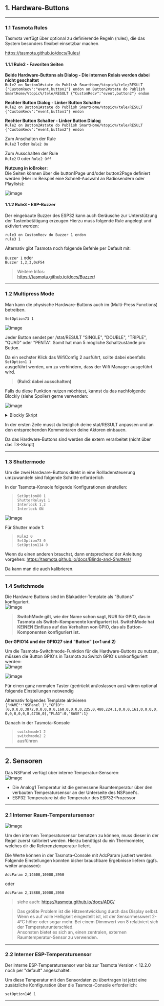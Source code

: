 ## 1. Hardware-Buttons

***

### 1.1  Tasmota Rules
Tasmota verfügt über optional zu definierende Regeln (rules), die das System besonders flexibel einsetzbar machen.

https://tasmota.github.io/docs/Rules/

#### 1.1.1    Rule2 - Favoriten Seiten

**Beide Hardware-Buttons als Dialog - Die internen Relais werden dabei nicht geschaltet**  
`Rule2 on Button1#state do Publish SmartHome/%topic%/tele/RESULT {"CustomRecv":"event,button1"} endon on Button2#state do Publish SmartHome/%topic%/tele/RESULT {"CustomRecv":"event,button2"} endon`  

**Rechter Button Dialog - Linker Button Schalter**  
`Rule2 on Button1#state do Publish SmartHome/%topic%/tele/RESULT {"CustomRecv":"event,button1"} endon`  

**Rechter Button Schalter - Linker Button Dialog**  
`Rule2 on Button2#state do Publish SmartHome/%topic%/tele/RESULT {"CustomRecv":"event,button2"} endon`  

Zum Anschalten der Rule  
`Rule2` 1 oder `Rule2 On`  

Zum Ausschalten der Rule  
`Rule2` 0 oder `Rule2 Off`  

**Nutzung in ioBroker:**  
Die Seiten können über die button1Page und/oder button2Page definiert werden (Hier im Beispiel eine Schnell-Auswahl an Radiosendern oder Playlists):  
 
![image](https://user-images.githubusercontent.com/102996011/189394576-f470cba5-0fe6-4a46-97f6-0cd6c48a613b.png)

#### 1.1.2    Rule3 - ESP-Buzzer 

Der eingebaute Buzzer des ESP32 kann auch Geräusche zur Unterstützung der Tastenbetätigung erzeugen Hierzu muss folgende Rule angelegt und aktiviert werden:  

`rule3 on CustomRecv do Buzzer 1 endon`  
`rule3 1`  

Alternativ gibt Tasmota noch folgende Befehle per Default mit:  

`Buzzer 1`
oder  
`Buzzer 1,2,3,0xF54`  

> Weitere Infos:  
> https://tasmota.github.io/docs/Buzzer/

***

### 1.2  Multipress Mode

Man kann die physische Hardware-Buttons auch im (Multi-Press Functions) betreiben.  

`SetOption73 1`  

![image](https://user-images.githubusercontent.com/102996011/189387787-664790aa-6db2-4322-98e3-6de77f4062fe.png)  

Jeder Button sendet per /stat/RESULT "SINGLE", "DOUBLE", "TRIPLE", "QUAD" oder "PENTA". Somit hat man 5 mögliche Schaltzustände pro Button.  

Da ein sechster Klick das WifiConfig 2 ausführt, sollte dabei ebenfalls  
`SetOption1 1`  
ausgeführt werden, um zu verhindern, dass der Wifi Manager ausgeführt wird.  

> **(Rule2 dabei ausschalten)**

Falls du diese Funktion nutzen möchtest, kannst du das nachfolgende Blockly (siehe Spoiler) gerne verwenden:  

![image](https://user-images.githubusercontent.com/102996011/189388435-a3c7177b-29ca-4808-a2a5-abde22ff4209.png) 

<details>
  <summary>Blockly Skript</summary>  

 ```
<xml xmlns="https://developers.google.com/blockly/xml">
  <variables>
    <variable id="$%h)IyP*A]i!w|o;@^u~">PanelResult</variable>
    <variable id="iG,DhTT3ntIL)6jkdBSx">Action</variable>
  </variables>
  <block type="on_ext" id="Z*WW:Hq=V/0/+D.7sBGj" x="88" y="63">
    <mutation xmlns="http://www.w3.org/1999/xhtml" items="1"></mutation>
    <field name="CONDITION">any</field>
    <field name="ACK_CONDITION"></field>
    <value name="OID0">
      <shadow type="field_oid" id="s?5LPlVoKvrW,Gf/,d6(">
        <field name="oid">default</field>
      </shadow>
      <block type="field_oid" id=";VZs-nq`+#GL`5jVspo^">
        <field name="oid">mqtt.0.SmartHome.NSPanel_1.stat.RESULT</field>
      </block>
    </value>
    <statement name="STATEMENT">
      <block type="variables_set" id="W*-eYA4LLj$WMX1vlx9+">
        <field name="VAR" id="$%h)IyP*A]i!w|o;@^u~">PanelResult</field>
        <value name="VALUE">
          <block type="convert_json2object" id="H}rYz*|_N_r:7lN6kRq)">
            <value name="VALUE">
              <block type="on_source" id="ks};I#sE9{y$Os12X3%`">
                <field name="ATTR">state.val</field>
              </block>
            </value>
          </block>
        </value>
        <next>
          <block type="controls_if" id="|e+,CBW1}SywJvnEFroP">
            <mutation elseif="1"></mutation>
            <value name="IF0">
              <block type="logic_compare" id="tkA^fRI!3FU^2Tiqlahc">
                <field name="OP">EQ</field>
                <value name="A">
                  <block type="text_getSubstring" id="k}-`K]@kua~8fg*?I[t#">
                    <mutation at1="true" at2="true"></mutation>
                    <field name="WHERE1">FROM_START</field>
                    <field name="WHERE2">FROM_START</field>
                    <value name="STRING">
                      <block type="on_source" id="qCOa@52xDIv4(R#:]Yzp">
                        <field name="ATTR">state.val</field>
                      </block>
                    </value>
                    <value name="AT1">
                      <block type="math_number" id="Ncm@lgRgVYVBF~^yWKRE">
                        <field name="NUM">3</field>
                      </block>
                    </value>
                    <value name="AT2">
                      <block type="math_number" id="Gov$3|Qrd91N~RUzWea=">
                        <field name="NUM">9</field>
                      </block>
                    </value>
                  </block>
                </value>
                <value name="B">
                  <block type="text" id="2~EGhvBs4KIPXXMcNVkx">
                    <field name="TEXT">Button1</field>
                  </block>
                </value>
              </block>
            </value>
            <statement name="DO0">
              <block type="variables_set" id="G!Z=C5KTj-Nl+XFa0RU_">
                <field name="VAR" id="iG,DhTT3ntIL)6jkdBSx">Action</field>
                <value name="VALUE">
                  <block type="get_attr" id="Ed}{-}B{X+obkb^Mmk8O">
                    <value name="PATH">
                      <shadow type="text">
                        <field name="TEXT">Button2.Action</field>
                      </shadow>
                      <block type="text" id="-XSmbNSLD2q^JU.3)[(^">
                        <field name="TEXT">Button1.Action</field>
                      </block>
                    </value>
                    <value name="OBJECT">
                      <block type="variables_get" id="-%8e}:rqW1kj_iUDQyyf">
                        <field name="VAR" id="$%h)IyP*A]i!w|o;@^u~">PanelResult</field>
                      </block>
                    </value>
                  </block>
                </value>
                <next>
                  <block type="controls_if" id="729?J2a__sAP*2PmMN2%">
                    <mutation elseif="4"></mutation>
                    <value name="IF0">
                      <block type="logic_compare" id="u9lV/l]c1,yVRl3(21(L">
                        <field name="OP">EQ</field>
                        <value name="A">
                          <block type="variables_get" id="kG0ARQ1j%HKz(I=l}`:P">
                            <field name="VAR" id="iG,DhTT3ntIL)6jkdBSx">Action</field>
                          </block>
                        </value>
                        <value name="B">
                          <block type="text" id="v?m}nM1~E8zR0,Ja+if+">
                            <field name="TEXT">SINGLE</field>
                          </block>
                        </value>
                      </block>
                    </value>
                    <statement name="DO0">
                      <block type="comment" id="iqFwhe!^P0z9-W9D[tyh">
                        <field name="COMMENT">Schalte etwas: Button1 1x gedrückt</field>
                        <next>
                          <block type="debug" id="F22M/f@lJ_xQ$t2#QW[#">
                            <field name="Severity">log</field>
                            <value name="TEXT">
                              <shadow type="text">
                                <field name="TEXT">Button</field>
                              </shadow>
                              <block type="text" id="?r3.Wy5c@$3DxmvbIGr}">
                                <field name="TEXT">Button1 SINGLE wurde gedrückt</field>
                              </block>
                            </value>
                          </block>
                        </next>
                      </block>
                    </statement>
                    <value name="IF1">
                      <block type="logic_compare" id="[Vpq7B,RWb4k)Bhwq{nh">
                        <field name="OP">EQ</field>
                        <value name="A">
                          <block type="variables_get" id="|Whz!$I5#Iym52Pg8N?p">
                            <field name="VAR" id="iG,DhTT3ntIL)6jkdBSx">Action</field>
                          </block>
                        </value>
                        <value name="B">
                          <block type="text" id="~f_cI8hrs;I)wJ-S.G3r">
                            <field name="TEXT">DOUBLE</field>
                          </block>
                        </value>
                      </block>
                    </value>
                    <statement name="DO1">
                      <block type="comment" id="D;PPB54t87N)%F{.hQAx">
                        <field name="COMMENT">Schalte etwas: Button1 2x gedrückt</field>
                        <next>
                          <block type="debug" id="xoG/r3;33`8/j$QeZHW5">
                            <field name="Severity">log</field>
                            <value name="TEXT">
                              <shadow type="text">
                                <field name="TEXT">Button</field>
                              </shadow>
                              <block type="text" id="9PgW|#6f8``brbWQM9q7">
                                <field name="TEXT">Button1 DOUBLE wurde gedrückt</field>
                              </block>
                            </value>
                          </block>
                        </next>
                      </block>
                    </statement>
                    <value name="IF2">
                      <block type="logic_compare" id="t)8drGw=u/q0Pl+ul^43">
                        <field name="OP">EQ</field>
                        <value name="A">
                          <block type="variables_get" id="-lf~?Q^H8o}J:cf@I5aN">
                            <field name="VAR" id="iG,DhTT3ntIL)6jkdBSx">Action</field>
                          </block>
                        </value>
                        <value name="B">
                          <block type="text" id="Z!={5~.hF?V-NFw73|BL">
                            <field name="TEXT">TRIPLE</field>
                          </block>
                        </value>
                      </block>
                    </value>
                    <statement name="DO2">
                      <block type="comment" id="xjdh~X8eM8ab/a/JuIM/">
                        <field name="COMMENT">Schalte etwas: Button1 3x gedrückt</field>
                        <next>
                          <block type="debug" id="n$kU%^k3$wHN/L**K=jA">
                            <field name="Severity">log</field>
                            <value name="TEXT">
                              <shadow type="text">
                                <field name="TEXT">Button</field>
                              </shadow>
                              <block type="text" id="SA^R/OJX#a7JDhE7LwL[">
                                <field name="TEXT">Button1 TRIPLE wurde gedrückt</field>
                              </block>
                            </value>
                          </block>
                        </next>
                      </block>
                    </statement>
                    <value name="IF3">
                      <block type="logic_compare" id="ZCUeBK[Sc08KKQVMF)tC">
                        <field name="OP">EQ</field>
                        <value name="A">
                          <block type="variables_get" id=":Jlhv9(rM!D5H*eM|Gw-">
                            <field name="VAR" id="iG,DhTT3ntIL)6jkdBSx">Action</field>
                          </block>
                        </value>
                        <value name="B">
                          <block type="text" id="6NH!g[HN7f=7_q%U10M!">
                            <field name="TEXT">QUAD</field>
                          </block>
                        </value>
                      </block>
                    </value>
                    <statement name="DO3">
                      <block type="comment" id="77*X9-*|mO]|P0$Jw=K`">
                        <field name="COMMENT">Schalte etwas: Button1 4x gedrückt</field>
                        <next>
                          <block type="debug" id="qE@`G.#9s!UAtrlMJ/yi">
                            <field name="Severity">log</field>
                            <value name="TEXT">
                              <shadow type="text">
                                <field name="TEXT">Button</field>
                              </shadow>
                              <block type="text" id="G:19{lKn)m`B!x(NUx5S">
                                <field name="TEXT">Button1 QUAD wurde gedrückt</field>
                              </block>
                            </value>
                          </block>
                        </next>
                      </block>
                    </statement>
                    <value name="IF4">
                      <block type="logic_compare" id="fz#2[~sK=iF%wd=4`hB,">
                        <field name="OP">EQ</field>
                        <value name="A">
                          <block type="variables_get" id="ROFyrrPZn5KJg7?Hs),Z">
                            <field name="VAR" id="iG,DhTT3ntIL)6jkdBSx">Action</field>
                          </block>
                        </value>
                        <value name="B">
                          <block type="text" id="a]-o=$vOr9JDr(T!#SmL">
                            <field name="TEXT">PENTA</field>
                          </block>
                        </value>
                      </block>
                    </value>
                    <statement name="DO4">
                      <block type="comment" id="fxPE82.Ci3L`ME=X3nl|">
                        <field name="COMMENT">Schalte etwas: Button1 5x gedrückt</field>
                        <next>
                          <block type="debug" id="7GbZ650het?k*+CCO:nr">
                            <field name="Severity">log</field>
                            <value name="TEXT">
                              <shadow type="text">
                                <field name="TEXT">Button</field>
                              </shadow>
                              <block type="text" id="*[}-a1hl?2pc^*@4E*hI">
                                <field name="TEXT">Button1 PENTA wurde gedrückt</field>
                              </block>
                            </value>
                          </block>
                        </next>
                      </block>
                    </statement>
                  </block>
                </next>
              </block>
            </statement>
            <value name="IF1">
              <block type="logic_compare" id="8Ev:iPPfN3B?L^Q]oOIc">
                <field name="OP">EQ</field>
                <value name="A">
                  <block type="text_getSubstring" id="xx:q0nC7,q8A8~v?PC#s">
                    <mutation at1="true" at2="true"></mutation>
                    <field name="WHERE1">FROM_START</field>
                    <field name="WHERE2">FROM_START</field>
                    <value name="STRING">
                      <block type="on_source" id="JWC4m9/7dS^!]+xQ-I0Y">
                        <field name="ATTR">state.val</field>
                      </block>
                    </value>
                    <value name="AT1">
                      <block type="math_number" id="k7=j)18I6TmB%)upvAVJ">
                        <field name="NUM">3</field>
                      </block>
                    </value>
                    <value name="AT2">
                      <block type="math_number" id=",EKn%h/uX3}ZjCvmW1KE">
                        <field name="NUM">9</field>
                      </block>
                    </value>
                  </block>
                </value>
                <value name="B">
                  <block type="text" id="Uuj{UrX@-3nNjw{n!H/@">
                    <field name="TEXT">Button2</field>
                  </block>
                </value>
              </block>
            </value>
            <statement name="DO1">
              <block type="variables_set" id="U~1k_f;62_-QkRvGZz=)">
                <field name="VAR" id="iG,DhTT3ntIL)6jkdBSx">Action</field>
                <value name="VALUE">
                  <block type="get_attr" id="izCz6K1Y;L.7M7MlHA$c">
                    <value name="PATH">
                      <shadow type="text">
                        <field name="TEXT">Button2.Action</field>
                      </shadow>
                      <block type="text" id="y1)^1#)QjYVVA7)mWdvM">
                        <field name="TEXT">Button2.Action</field>
                      </block>
                    </value>
                    <value name="OBJECT">
                      <block type="variables_get" id="TIg$Lr%^Fuk`fxDLC:,^">
                        <field name="VAR" id="$%h)IyP*A]i!w|o;@^u~">PanelResult</field>
                      </block>
                    </value>
                  </block>
                </value>
                <next>
                  <block type="controls_if" id="tC_APU:6jW5063/l=sR1">
                    <mutation elseif="4"></mutation>
                    <value name="IF0">
                      <block type="logic_compare" id="P9XXNXzc+3H{*^w1P_@q">
                        <field name="OP">EQ</field>
                        <value name="A">
                          <block type="variables_get" id="sua/L8[qi8e:U#m}d^pi">
                            <field name="VAR" id="iG,DhTT3ntIL)6jkdBSx">Action</field>
                          </block>
                        </value>
                        <value name="B">
                          <block type="text" id="E^e9/nh{n@)S6e:4q3_h">
                            <field name="TEXT">SINGLE</field>
                          </block>
                        </value>
                      </block>
                    </value>
                    <statement name="DO0">
                      <block type="comment" id="qoOw*}O|E06w[5[cXWLo">
                        <field name="COMMENT">Schalte etwas: Button2 1x gedrückt</field>
                        <next>
                          <block type="debug" id=",tE:-UWz(0Zqlc8KBLqO">
                            <field name="Severity">log</field>
                            <value name="TEXT">
                              <shadow type="text" id="!waPZV$J9fR+dq462%h+">
                                <field name="TEXT">Button</field>
                              </shadow>
                              <block type="text" id="{3#KVO|*86E:3pR/!%WP">
                                <field name="TEXT">Button2 SINGLE wurde gedrückt</field>
                              </block>
                            </value>
                          </block>
                        </next>
                      </block>
                    </statement>
                    <value name="IF1">
                      <block type="logic_compare" id="_Z+eBL!Zj.|LQL+_s|Ld">
                        <field name="OP">EQ</field>
                        <value name="A">
                          <block type="variables_get" id="15Tx7/a!(wJ;FO+x!4JW">
                            <field name="VAR" id="iG,DhTT3ntIL)6jkdBSx">Action</field>
                          </block>
                        </value>
                        <value name="B">
                          <block type="text" id="}l%?@L+:Ma!=:d2Ky/%*">
                            <field name="TEXT">DOUBLE</field>
                          </block>
                        </value>
                      </block>
                    </value>
                    <statement name="DO1">
                      <block type="comment" id="~72fN$sZV!.O{%*0+awy">
                        <field name="COMMENT">Schalte etwas: Button2 2x gedrückt</field>
                        <next>
                          <block type="debug" id="-T4*$n8-_X_{@6!Ga5FQ">
                            <field name="Severity">log</field>
                            <value name="TEXT">
                              <shadow type="text">
                                <field name="TEXT">Button</field>
                              </shadow>
                              <block type="text" id="LFX2j}Pr:o,{$YxQVcp2">
                                <field name="TEXT">Button2 DOUBLE wurde gedrückt</field>
                              </block>
                            </value>
                          </block>
                        </next>
                      </block>
                    </statement>
                    <value name="IF2">
                      <block type="logic_compare" id="6-2Eew1,aoyC]Th*AaJ5">
                        <field name="OP">EQ</field>
                        <value name="A">
                          <block type="variables_get" id="4Nl6[tYm2pL@rL7v8vLI">
                            <field name="VAR" id="iG,DhTT3ntIL)6jkdBSx">Action</field>
                          </block>
                        </value>
                        <value name="B">
                          <block type="text" id="zthA#*kib2r|xv+,A{Sh">
                            <field name="TEXT">TRIPLE</field>
                          </block>
                        </value>
                      </block>
                    </value>
                    <statement name="DO2">
                      <block type="comment" id="?OI)q#8XL#1)x.E=*m~~">
                        <field name="COMMENT">Schalte etwas: Button2 3x gedrückt</field>
                        <next>
                          <block type="debug" id="%6ZLfC`!6?Z%jXlF:mFa">
                            <field name="Severity">log</field>
                            <value name="TEXT">
                              <shadow type="text">
                                <field name="TEXT">Button</field>
                              </shadow>
                              <block type="text" id="eh|tY,l}uz:WTx}4_G_E">
                                <field name="TEXT">Button2 TRIPLE wurde gedrückt</field>
                              </block>
                            </value>
                          </block>
                        </next>
                      </block>
                    </statement>
                    <value name="IF3">
                      <block type="logic_compare" id="*~f.cy|6d8U0s?|^%:8R">
                        <field name="OP">EQ</field>
                        <value name="A">
                          <block type="variables_get" id="tiZ6%x5iuvhh:Yi*9qB9">
                            <field name="VAR" id="iG,DhTT3ntIL)6jkdBSx">Action</field>
                          </block>
                        </value>
                        <value name="B">
                          <block type="text" id="I|K0m__6/:.kuBtYQE5l">
                            <field name="TEXT">QUAD</field>
                          </block>
                        </value>
                      </block>
                    </value>
                    <statement name="DO3">
                      <block type="comment" id="ToQ_dt~n$Ef|8-fb|__O">
                        <field name="COMMENT">Schalte etwas: Button2 4x gedrückt</field>
                        <next>
                          <block type="debug" id="qyb7DL~:^6|r@9~KOb+A">
                            <field name="Severity">log</field>
                            <value name="TEXT">
                              <shadow type="text">
                                <field name="TEXT">Button</field>
                              </shadow>
                              <block type="text" id="tb4wo7_n@J)Q9$FLf|rV">
                                <field name="TEXT">Button2 QUAD wurde gedrückt</field>
                              </block>
                            </value>
                          </block>
                        </next>
                      </block>
                    </statement>
                    <value name="IF4">
                      <block type="logic_compare" id="M:x`b;I}a8;jJU=g}u)[">
                        <field name="OP">EQ</field>
                        <value name="A">
                          <block type="variables_get" id="Yh,)fk$+WmVXS=iwbzK{">
                            <field name="VAR" id="iG,DhTT3ntIL)6jkdBSx">Action</field>
                          </block>
                        </value>
                        <value name="B">
                          <block type="text" id="1FMk3I`mfaAfEhMd$D#e">
                            <field name="TEXT">PENTA</field>
                          </block>
                        </value>
                      </block>
                    </value>
                    <statement name="DO4">
                      <block type="comment" id="5+tVGCf{MdkG(OBDmuy|">
                        <field name="COMMENT">Schalte etwas: Button2 5x gedrückt</field>
                        <next>
                          <block type="debug" id="}{-PVi#AL#[EGD,eb?M#">
                            <field name="Severity">log</field>
                            <value name="TEXT">
                              <shadow type="text">
                                <field name="TEXT">Button</field>
                              </shadow>
                              <block type="text" id="HuBkD3zi|o@.S3w.Qh7n">
                                <field name="TEXT">Button2 PENTA wurde gedrückt</field>
                              </block>
                            </value>
                          </block>
                        </next>
                      </block>
                    </statement>
                  </block>
                </next>
              </block>
            </statement>
          </block>
        </next>
      </block>
    </statement>
  </block>
</xml>
```
</details>  


In der ersten Zeile musst du lediglich deine stat/RESULT anpassen und an den entsprechenden Kommentaren deine Aktoren einbauen.  

Da das Hardware-Buttons sind werden die extern verarbeitet (nicht über das TS-Skript)  

***

### 1.3  Shuttermode

Um die zwei Hardware-Buttons direkt in eine Rollladensteuerung umzuwandeln sind folgende Schritte erforderlich 

In der Tasmota-Konsole folgende Konfigurationen einstellen:
> `SetOption80 1`  
> `ShutterRelay1 1`  
> `Interlock 1,2`  
> `Interlock ON`  

![image](https://user-images.githubusercontent.com/102996011/189386244-7d4fa7d3-de96-4608-975d-8c5853e2e721.png)

Für Shutter mode 1:
> `Rule2 0`  
> `SetOption73 0`  
> `SetOption114 0`  

Wenn du einen anderen brauchst, dann entsprechend der Anleitung vorgehen:
https://tasmota.github.io/docs/Blinds-and-Shutters/

Da kann man die auch kalibrieren.

***

### 1.4  Switchmode

Die Hardware Buttons sind im Blakadder-Template als "Buttons" konfiguriert.  
![image](https://user-images.githubusercontent.com/102996011/189384620-7bd59a70-d807-451b-84d3-bf40b9b0c1d8.png)

> **SwitchMode gilt, wie der Name schon sagt, NUR für GPIO, das in Tasmota als Switch<x>-Komponente konfiguriert ist. SwitchMode hat KEINEN Einfluss auf das Verhalten von GPIO, das als Button<x>-Komponenten konfiguriert ist.**

**Der GPIO14 und der GPIO27 sind "Button<x>" (x=1 und 2)**

Um die Tasmota-Switchmode-Funktion für die Hardware-Buttons zu nutzen, müssen die Button GPIO's in Tasmota zu Switch GPIO's umkonfiguriert werden:  
![image](https://user-images.githubusercontent.com/102996011/189382319-3830b438-2e4c-40c8-930e-46177d48b146.png)  

![image](https://user-images.githubusercontent.com/102996011/189382449-5d870f37-10b8-4f59-8ea1-8a38aa8d3a0b.png)  

Für einen ganz normalen Taster (gedrückt an/loslassen aus) wären optional folgende Einstellungen notwendig  

Alternativ folgendes Template aktivieren  
`{"NAME":"NSPanel_1","GPIO":[0,0,0,0,3872,0,0,0,0,0,160,0,0,0,0,225,0,480,224,1,0,0,0,161,0,0,0,0,0,0,0,0,0,0,4736,0],"FLAG":0,"BASE":1}`  

Danach in der Tasmota-Konsole  
> `switchmode1 2`  
> `switchmode2 2`  
ausführen  

***  

## 2. Sensoren  
  
Das NSPanel verfügt über interne Temperatur-Sensoren:  
![image](https://user-images.githubusercontent.com/102996011/199740914-acabb5b8-1684-449a-aab3-a9a0790a5c27.png)  
  
* Die Analog1 Temperatur ist die gemessene Raumtemperatur über den verbauten Temperatursensor an der Unterseite des NSPanel's.  
* ESP32 Temperature ist die Temperatur des ESP32-Prozessor  
  
***  
### 2.1  Interner Raum-Temperatursensor  
  
![image](https://user-images.githubusercontent.com/102996011/199742686-8d1e6575-7407-4f4f-a1bd-aa0e68882792.png)  
  
Um den internen Temperatursensor benutzen zu können, muss dieser in der Regel zuerst kalibriert werden. Hierzu benötigst du ein Thermometer, welches dir die Referenztemperatur liefert.  

Die Werte können in der Tasmota-Console mit AdcParam<x> justiert werden. Folgende Einstellungen konnten bisher brauchbare Ergebnisse liefern (ggfs. weiter anpassen):  

`AdcParam 2,14600,10000,3950`  

oder  

`AdcParam 2,15880,10000,3950`  

> siehe auch: https://tasmota.github.io/docs/ADC/  

> Das größte Problem ist die Hitzeentwicklung durch das Display selbst. Wenn es auf volle Helligkeit eingestellt ist, ist der Sensormesswert 2-4°C höher oder sogar mehr. Bei einem Dimmwert von 8 relativiert sich der Temperaturunterschied.  
Ansonsten bietet es sich an, einen zentralen, externen Raumtemperatur-Sensor zu verwenden.  

***  

### 2.2  Interner ESP-Temperatursensor  

Der interne ESP-Temperatursensor war bis zur Tasmota Version < 12.2.0 noch per "default" angeschaltet.  

Um diese Temperatur mit den Sensordaten zu übertragen ist jetzt eine zusätzliche Konfiguration über die Tasmota-Console erforderlich:  

`setOption146 1`  

***  


